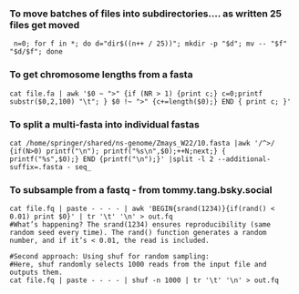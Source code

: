 

### To move batches of files into subdirectories.... as written 25 files get moved

````
 n=0; for f in *; do d="dir$((n++ / 25))"; mkdir -p "$d"; mv -- "$f" "$d/$f"; done
````


### To get chromosome lengths from a fasta

````
cat file.fa | awk '$0 ~ ">" {if (NR > 1) {print c;} c=0;printf substr($0,2,100) "\t"; } $0 !~ ">" {c+=length($0);} END { print c; }'
````

### To split a multi-fasta into individual fastas
`````
cat /home/springer/shared/ns-genome/Zmays_W22/10.fasta |awk '/^>/ {if(N>0) printf("\n"); printf("%s\n",$0);++N;next;} { printf("%s",$0);} END {printf("\n");}' |split -l 2 --additional-suffix=.fasta - seq_
`````

### To subsample from a fastq - from tommy.tang.bsky.social
`````
cat file.fq | paste - - - - | awk 'BEGIN{srand(1234)}{if(rand() < 0.01) print $0}' | tr '\t' '\n' > out.fq
#What’s happening? The srand(1234) ensures reproducibility (same random seed every time). The rand() function generates a random number, and if it’s < 0.01, the read is included.

#Second approach: Using shuf for random sampling:
#Here, shuf randomly selects 1000 reads from the input file and outputs them.
cat file.fq | paste - - - - | shuf -n 1000 | tr '\t' '\n' > out.fq
`````
